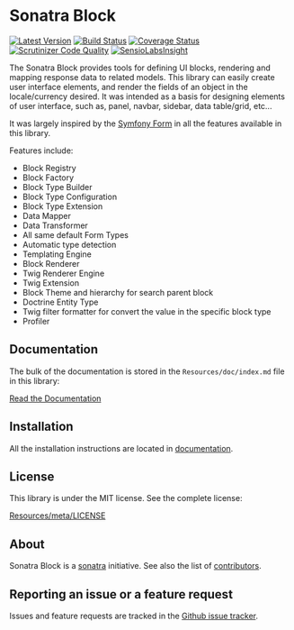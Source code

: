 Sonatra Block
=============

[![Latest Version](https://img.shields.io/packagist/v/sonatra/block.svg)](https://packagist.org/packages/sonatra/block)
[![Build Status](https://img.shields.io/travis/sonatra/sonatra/sonatra-block/master.svg)](https://travis-ci.org/sonatra/sonatra/sonatra-block)
[![Coverage Status](https://img.shields.io/coveralls/sonatra/sonatra/sonatra-block/master.svg)](https://coveralls.io/r/sonatra/sonatra/sonatra-block?branch=master)
[![Scrutinizer Code Quality](https://img.shields.io/scrutinizer/g/sonatra/sonatra/sonatra-block/master.svg)](https://scrutinizer-ci.com/g/sonatra/sonatra/sonatra-block?branch=master)
[![SensioLabsInsight](https://img.shields.io/sensiolabs/i/5cbffffd-287d-4ed6-afcf-5a5d525718be.svg)](https://insight.sensiolabs.com/projects/5cbffffd-287d-4ed6-afcf-5a5d525718be)

The Sonatra Block provides tools for defining UI blocks, rendering and mapping
response data to related models. This library can easily create user interface elements,
and render the fields of an object in the locale/currency desired. It was intended as a
basis for designing elements of user interface, such as, panel, navbar, sidebar, data
table/grid, etc...

It was largely inspired by the [Symfony Form](https://github.com/symfony/form) in all
the features available in this library.

Features include:

- Block Registry
- Block Factory
- Block Type Builder
- Block Type Configuration
- Block Type Extension
- Data Mapper
- Data Transformer
- All same default Form Types
- Automatic type detection
- Templating Engine
- Block Renderer
- Twig Renderer Engine
- Twig Extension
- Block Theme and hierarchy for search parent block
- Doctrine Entity Type
- Twig filter formatter for convert the value in the specific block type
- Profiler

Documentation
-------------

The bulk of the documentation is stored in the `Resources/doc/index.md`
file in this library:

[Read the Documentation](Resources/doc/index.md)

Installation
------------

All the installation instructions are located in [documentation](Resources/doc/index.md).

License
-------

This library is under the MIT license. See the complete license:

[Resources/meta/LICENSE](Resources/meta/LICENSE)

About
-----

Sonatra Block is a [sonatra](https://github.com/sonatra) initiative.
See also the list of [contributors](https://github.com/sonatra/sonatra/sonatra-block/graphs/contributors).

Reporting an issue or a feature request
---------------------------------------

Issues and feature requests are tracked in the [Github issue tracker](https://github.com/sonatra/sonatra/sonatra-block/issues).
